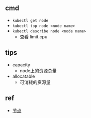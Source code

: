 
## cmd

+ `kubectl get node`
+ `kubectl top node <node name>`
+ `kubectl describe node <node name>`
    + 查看 limit.cpu

## tips

+ capacity
    + node上的资源总量
+ allocatable
    + 可消耗的资源量

## ref
+ [节点](https://kubernetes.io/zh/docs/concepts/architecture/nodes/#capacity)